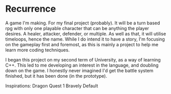 # Recurrence
A game I'm making. For my final project (probably).
It will be a turn based rpg with only one playable character that can be anything the player desires. A healer, attacker, defender, or multiple.
As well as that, it will utilise timeloops, hence the name. 
While I do intend it to have a story, I'm focusing on the gameplay first and foremost, as this is mainly a project to help me learn more coding techniques.

I began this project on my second term of University, as a way of learning C++. This led to me developing an interest in the language, and doubling down on the game. 
I honestly never imagined I'd get the battle system finished, but it has been done (in the prototype).

Inspirations:
Dragon Quest 1
Bravely Default
